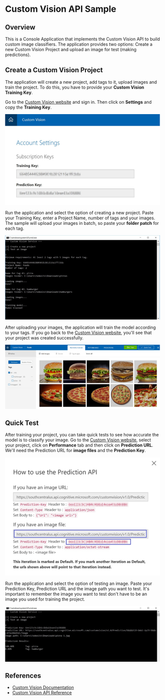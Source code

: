 # Custom Vision API Sample

## Overview

This is a Console Application that implements the Custom Vision API to build custom image classifiers. The application provides two options: Create a new Custom Vision Project and upload an image for test (making predictions).

## Create a Custom Vision Project

The application will create a new project, add tags to it, upload images and train the project. To do this, you have to provide your **Custom Vision Training Key**.

Go to the [Custom Vision website](https://customvision.ai) and sign in. Then click on **Settings** and copy the **Training Key**. 

![Custom Vision sample](../media/custom-vision/img-01.JPG)

Run the application and select the option of creating a new project. Paste your Training Key, enter a Project Name, number of tags and your images. The sample will upload your images in batch, so paste your **folder patch** for each tag.

![Custom Vision sample](../media/custom-vision/img-02.JPG)

After uploading your images, the application will train the model according to your tags. If you go back to the [Custom Vision website](https://customvision.ai), you'll see that your project was created successfully.

![Custom Vision sample](../media/custom-vision/img-03.JPG)

## Quick Test

After training your project, you can take quick tests to see how accurate the model is to classify your image. Go to the [Custom Vision website](https://customvision.ai), select your project, click on **Performance** tab and then click on **Prediction URL**. We'll need the Prediction URL for **image files** and the **Prediction Key**.

![Custom Vision sample](../media/custom-vision/img-04.JPG)

Run the application and select the option of testing an image. Paste your Prediction Key, Prediction URL and the image path you want to test. It's important to remember the image you want to test don't have to be an image you used for training the project.

![Custom Vision sample](../media/custom-vision/img-05.JPG)

## References

- [Custom Vision Documentation](https://docs.microsoft.com/en-us/azure/cognitive-services/custom-vision-service/home)
- [Custom Vision API Reference](https://southcentralus.dev.cognitive.microsoft.com/docs/services/eb68250e4e954d9bae0c2650db79c653/operations/58acd3c1ef062f0344a42814)